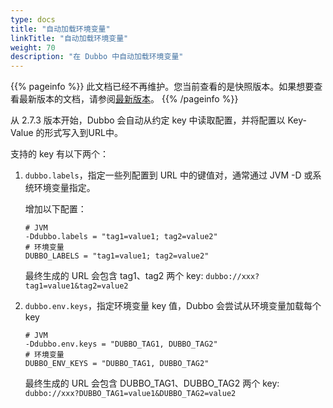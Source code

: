```yaml
---
type: docs
title: "自动加载环境变量"
linkTitle: "自动加载环境变量"
weight: 70
description: "在 Dubbo 中自动加载环境变量"
---
```


{{% pageinfo %}} 此文档已经不再维护。您当前查看的是快照版本。如果想要查看最新版本的文档，请参阅[最新版本](/zh/docs3-v2/java-sdk/reference-manual/config/principle/#33-外部化配置)。
{{% /pageinfo %}}

从 2.7.3 版本开始，Dubbo 会自动从约定 key 中读取配置，并将配置以 Key-Value 的形式写入到URL中。

支持的 key 有以下两个：

1. `dubbo.labels`，指定一些列配置到 URL 中的键值对，通常通过 JVM -D 或系统环境变量指定。

    增加以下配置：
    
    ```properties
    # JVM
    -Ddubbo.labels = "tag1=value1; tag2=value2"
    # 环境变量
    DUBBO_LABELS = "tag1=value1; tag2=value2"
    ```
   
    最终生成的 URL 会包含 tag1、tag2 两个 key: `dubbo://xxx?tag1=value1&tag2=value2`
    
2. `dubbo.env.keys`，指定环境变量 key 值，Dubbo 会尝试从环境变量加载每个 key

    ```properties
    # JVM
    -Ddubbo.env.keys = "DUBBO_TAG1, DUBBO_TAG2"
    # 环境变量
    DUBBO_ENV_KEYS = "DUBBO_TAG1, DUBBO_TAG2"
    ```
    
    最终生成的 URL 会包含 DUBBO_TAG1、DUBBO_TAG2 两个 key: `dubbo://xxx?DUBBO_TAG1=value1&DUBBO_TAG2=value2`